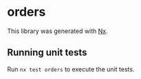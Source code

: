 # orders

This library was generated with [Nx](http://nx.dev).

## Running unit tests

Run `nx test orders` to execute the unit tests.
